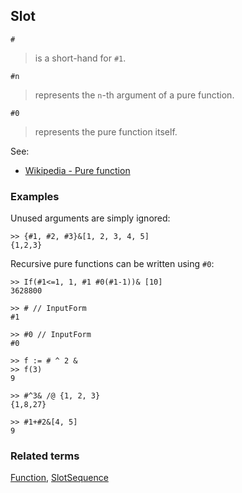 ## Slot 

```
#
```

> is a short-hand for `#1`.

```
#n
```

> represents the `n`-th argument of a pure function.
 
```
#0
```

> represents the pure function itself.
        
See:  
* [Wikipedia - Pure function](https://en.wikipedia.org/wiki/Pure_function)
  
### Examples

Unused arguments are simply ignored:

``` 
>> {#1, #2, #3}&[1, 2, 3, 4, 5]
{1,2,3}
```

Recursive pure functions can be written using `#0`:

``` 
>> If(#1<=1, 1, #1 #0(#1-1))& [10]
3628800

>> # // InputForm
#1
     
>> #0 // InputForm
#0
     
>> f := # ^ 2 &
>> f(3)
9

>> #^3& /@ {1, 2, 3}
{1,8,27}

>> #1+#2&[4, 5]
9
```

### Related terms 
[Function](Function.md), [SlotSequence](SlotSequence.md) 
